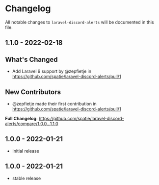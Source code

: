 # Changelog

All notable changes to `laravel-discord-alerts` will be documented in this file.

## 1.1.0 - 2022-02-18

## What's Changed

- Add Laravel 9 support by @zepfietje in https://github.com/spatie/laravel-discord-alerts/pull/1

## New Contributors

- @zepfietje made their first contribution in https://github.com/spatie/laravel-discord-alerts/pull/1

**Full Changelog**: https://github.com/spatie/laravel-discord-alerts/compare/1.0.0...1.1.0

## 1.0.0 - 2022-01-21

- Initial release

## 1.0.0 - 2022-01-21

- stable release
